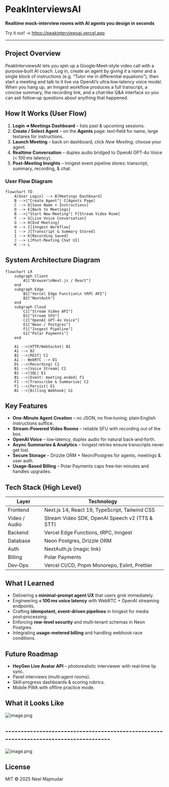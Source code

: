 # PeakInterviewsAI

**Realtime mock‑interview rooms with AI agents you design in seconds**

Try it out! → https://peakinterviewsai.vercel.app

---

## Project Overview
PeakInterviewsAI lets you spin up a Google‑Meet–style video call with a purpose‑built AI coach. Log in, create an agent by giving it a *name* and a single block of instructions (e.g. “Tutor me in differential equations”), then start a meeting and talk to it live via OpenAI’s ultra‑low‑latency voice model. When you hang up, an Inngest workflow produces a full transcript, a concise summary, the recording link, and a chat‑like Q&A interface so you can ask follow‑up questions about anything that happened.

## How It Works (User Flow)
1. **Login ➜ Meetings Dashboard** – lists past & upcoming sessions.  
2. **Create / Select Agent** – on the **Agents** page: text‑field for name, large textarea for instructions.  
3. **Launch Meeting** – back on dashboard, click *New Meeting*, choose your agent.  
4. **Realtime Conversation** – duplex audio bridged to OpenAI GPT‑4o Voice (< 100 ms latency).  
5. **Post‑Meeting Insights** – Inngest event pipeline stores: transcript, summary, recording, & chat.  

### User Flow Diagram
```mermaid
flowchart TD
    A[User Login] --> B[Meetings Dashboard]
    B -->|"Create Agent"| C[Agents Page]
    C --> D[Save Name + Instructions]
    D --> E[Back to Meetings]
    B -->|"Start New Meeting"| F[Stream Video Room]
    F --> G[Live Voice Conversation]
    G --> H[End Meeting]
    H --> I[Inngest Workflow]
    I --> J[Transcript & Summary Stored]
    I --> K[Recording Saved]
    J --> L[Post‑Meeting Chat UI]
    K --> L
```

## System Architecture Diagram
```mermaid
flowchart LR
    subgraph Client
        A1["Browser\nNext.js / React"]
    end
    subgraph Edge
        B1["Vercel Edge Function\n tRPC API"]
        B2["NextAuth"]
    end
    subgraph Cloud
        C1["Stream Video API"]
        D1["Stream SFU"]
        C2["OpenAI GPT-4o Voice"]
        E1["Neon / Postgres"]
        F1["Inngest Pipeline"]
        G1["Polar Payments"]
    end

    A1 -->|HTTP/WebSocket| B1
    A1 --> B2
    B1 -->|REST| C1
    A1 -- WebRTC --> D1
    D1 -->|Recording| C1
    B1 -->|Voice Stream| C2
    B1 -->|SQL| E1
    B1 -->|Event: meeting.ended| F1
    F1 -->|Transcribe & Summarise| C2
    F1 -->|Persist| E1
    B1 -->|Billing Webhook| G1
```

## Key Features
- **One‑Minute Agent Creation** – no JSON, no fine‑tuning; plain‑English instructions suffice.  
- **Stream‑Powered Video Rooms** – reliable SFU with recording out of the box.  
- **OpenAI Voice** – low‑latency, duplex audio for natural back‑and‑forth.  
- **Async Summaries & Analytics** – Inngest retries ensure transcripts never get lost.  
- **Secure Storage** – Drizzle ORM + Neon/Postgres for agents, meetings & user auth.  
- **Usage‑Based Billing** – Polar Payments caps free‑tier minutes and handles upgrades.  

## Tech Stack (High Level)

| Layer         | Technology                                                |
| ------------- | --------------------------------------------------------- |
| Frontend      | Next.js 14, React 19, TypeScript, Tailwind CSS            |
| Video / Audio | Stream Video SDK, OpenAI Speech v2 (TTS & STT)            |
| Backend       | Vercel Edge Functions, tRPC, Inngest                      |
| Database      | Neon Postgres, Drizzle ORM                                |
| Auth          | NextAuth.js (magic link)                                  |
| Billing       | Polar Payments                                            |
| Dev‑Ops       | Vercel CI/CD, Pnpm Monorepo, Eslint, Prettier             |

## What I Learned
- Delivering a **minimal‑prompt agent UX** that users grok immediately.  
- Engineering **< 100 ms voice latency** with WebRTC + OpenAI streaming endpoints.  
- Crafting **idempotent, event‑driven pipelines** in Inngest for media post‑processing.  
- Enforcing **row‑level security** and multi‑tenant schemas in Neon Postgres.  
- Integrating **usage‑metered billing** and handling webhook race conditions.  

## Future Roadmap
- **HeyGen Live Avatar API** – photorealistic interviewer with real‑time lip sync.  
- Panel interviews (multi‑agent rooms).  
- Skill‑progress dashboards & scoring rubrics.  
- Mobile PWA with offline practice mode.  

## What it Looks Like
![image.png](attachment:f10e965e-e7b0-4cc4-9aa6-8a1fac4b95ca:image.png)

## -------------------------------------------------------------------------------------

![image.png](attachment:b84dd88c-0a0d-447a-99d0-092bb6c74bc4:image.png)

## License
MIT © 2025 Neel Majmudar

